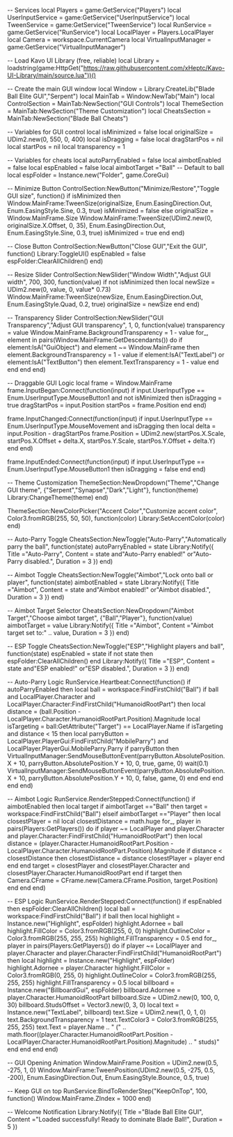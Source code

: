 -- Services
local Players = game:GetService("Players")
local UserInputService = game:GetService("UserInputService")
local TweenService = game:GetService("TweenService")
local RunService = game:GetService("RunService")
local LocalPlayer = Players.LocalPlayer
local Camera = workspace.CurrentCamera
local VirtualInputManager = game:GetService("VirtualInputManager")

-- Load Kavo UI Library (free, reliable)
local Library = loadstring(game:HttpGet("https://raw.githubusercontent.com/xHeptc/Kavo-UI-Library/main/source.lua"))()

-- Create the main GUI window
local Window = Library.CreateLib("Blade Ball Elite GUI","Serpent")
local MainTab = Window:NewTab("Main")
local ControlSection = MainTab:NewSection("GUI Controls")
local ThemeSection = MainTab:NewSection("Theme Customization")
local CheatsSection = MainTab:NewSection("Blade Ball Cheats")

-- Variables for GUI control
local isMinimized = false
local originalSize = UDim2.new(0, 550, 0, 400)
local isDragging = false
local dragStartPos = nil
local startPos = nil
local transparency = 1

-- Variables for cheats
local autoParryEnabled = false
local aimbotEnabled = false
local espEnabled = false
local aimbotTarget ="Ball" -- Default to ball
local espFolder = Instance.new("Folder", game.CoreGui)

-- Minimize Button
ControlSection:NewButton("Minimize/Restore","Toggle GUI size", function()
    if isMinimized then
        Window.MainFrame:TweenSize(originalSize, Enum.EasingDirection.Out, Enum.EasingStyle.Sine, 0.3, true)
        isMinimized = false
    else
        originalSize = Window.MainFrame.Size
        Window.MainFrame:TweenSize(UDim2.new(0, originalSize.X.Offset, 0, 35), Enum.EasingDirection.Out, Enum.EasingStyle.Sine, 0.3, true)
        isMinimized = true
    end
end)

-- Close Button
ControlSection:NewButton("Close GUI","Exit the GUI", function()
    Library:ToggleUI()
    espEnabled = false
    espFolder:ClearAllChildren()
end)

-- Resize Slider
ControlSection:NewSlider("Window Width","Adjust GUI width", 700, 300, function(value)
    if not isMinimized then
        local newSize = UDim2.new(0, value, 0, value* 0.73)
        Window.MainFrame:TweenSize(newSize, Enum.EasingDirection.Out, Enum.EasingStyle.Quad, 0.2, true)
        originalSize = newSize
    end
end)

-- Transparency Slider
ControlSection:NewSlider("GUI Transparency","Adjust GUI transparency", 1, 0, function(value)
    transparency = value
    Window.MainFrame.BackgroundTransparency = 1 - value
    for_, element in pairs(Window.MainFrame:GetDescendants()) do
        if element:IsA("GuiObject") and element ~= Window.MainFrame then
            element.BackgroundTransparency = 1 - value
            if element:IsA("TextLabel") or element:IsA("TextButton") then
                element.TextTransparency = 1 - value
            end
        end
    end
end)

-- Draggable GUI Logic
local frame = Window.MainFrame
frame.InputBegan:Connect(function(input)
    if input.UserInputType == Enum.UserInputType.MouseButton1 and not isMinimized then
        isDragging = true
        dragStartPos = input.Position
        startPos = frame.Position
    end
end)

frame.InputChanged:Connect(function(input)
    if input.UserInputType == Enum.UserInputType.MouseMovement and isDragging then
        local delta = input.Position - dragStartPos
        frame.Position = UDim2.new(startPos.X.Scale, startPos.X.Offset + delta.X, startPos.Y.Scale, startPos.Y.Offset + delta.Y)
    end
end)

frame.InputEnded:Connect(function(input)
    if input.UserInputType == Enum.UserInputType.MouseButton1 then
        isDragging = false
    end
end)

-- Theme Customization
ThemeSection:NewDropdown("Theme","Change GUI theme", {"Serpent","Synapse","Dark","Light"}, function(theme)
    Library:ChangeTheme(theme)
end)

ThemeSection:NewColorPicker("Accent Color","Customize accent color", Color3.fromRGB(255, 50, 50), function(color)
    Library:SetAccentColor(color)
end)

-- Auto-Parry Toggle
CheatsSection:NewToggle("Auto-Parry","Automatically parry the ball", function(state)
    autoParryEnabled = state
    Library:Notify({
        Title ="Auto-Parry",
        Content = state and"Auto-Parry enabled!" or"Auto-Parry disabled.",
        Duration = 3
    })
end)

-- Aimbot Toggle
CheatsSection:NewToggle("Aimbot","Lock onto ball or player", function(state)
    aimbotEnabled = state
    Library:Notify({
        Title ="Aimbot",
        Content = state and"Aimbot enabled!" or"Aimbot disabled.",
        Duration = 3
    })
end)

-- Aimbot Target Selector
CheatsSection:NewDropdown("Aimbot Target","Choose aimbot target", {"Ball","Player"}, function(value)
    aimbotTarget = value
    Library:Notify({
        Title ="Aimbot",
        Content ="Aimbot target set to:" .. value,
        Duration = 3
    })
end)

-- ESP Toggle
CheatsSection:NewToggle("ESP","Highlight players and ball", function(state)
    espEnabled = state
    if not state then
        espFolder:ClearAllChildren()
    end
    Library:Notify({
        Title ="ESP",
        Content = state and"ESP enabled!" or"ESP disabled.",
        Duration = 3
    })
end)

-- Auto-Parry Logic
RunService.Heartbeat:Connect(function()
    if autoParryEnabled then
        local ball = workspace:FindFirstChild("Ball")
        if ball and LocalPlayer.Character and LocalPlayer.Character:FindFirstChild("HumanoidRootPart") then
            local distance = (ball.Position - LocalPlayer.Character.HumanoidRootPart.Position).Magnitude
            local isTargeting = ball:GetAttribute("Target") == LocalPlayer.Name
            if isTargeting and distance < 15 then
                local parryButton = LocalPlayer.PlayerGui:FindFirstChild("MobileParry") and LocalPlayer.PlayerGui.MobileParry.Parry
                if parryButton then
                    VirtualInputManager:SendMouseButtonEvent(parryButton.AbsolutePosition.X + 10, parryButton.AbsolutePosition.Y + 10, 0, true, game, 0)
                    wait(0.1)
                    VirtualInputManager:SendMouseButtonEvent(parryButton.AbsolutePosition.X + 10, parryButton.AbsolutePosition.Y + 10, 0, false, game, 0)
                end
            end
        end
    end
end)

-- Aimbot Logic
RunService.RenderStepped:Connect(function()
    if aimbotEnabled then
        local target
        if aimbotTarget =="Ball" then
            target = workspace:FindFirstChild("Ball")
        elseif aimbotTarget =="Player" then
            local closestPlayer = nil
            local closestDistance = math.huge
            for_, player in pairs(Players:GetPlayers()) do
                if player ~= LocalPlayer and player.Character and player.Character:FindFirstChild("HumanoidRootPart") then
                    local distance = (player.Character.HumanoidRootPart.Position - LocalPlayer.Character.HumanoidRootPart.Position).Magnitude
                    if distance < closestDistance then
                        closestDistance = distance
                        closestPlayer = player
                    end
                end
            end
            target = closestPlayer and closestPlayer.Character and closestPlayer.Character.HumanoidRootPart
        end
        if target then
            Camera.CFrame = CFrame.new(Camera.CFrame.Position, target.Position)
        end
    end
end)

-- ESP Logic
RunService.RenderStepped:Connect(function()
    if espEnabled then
        espFolder:ClearAllChildren()
        local ball = workspace:FindFirstChild("Ball")
        if ball then
            local highlight = Instance.new("Highlight", espFolder)
            highlight.Adornee = ball
            highlight.FillColor = Color3.fromRGB(255, 0, 0)
            highlight.OutlineColor = Color3.fromRGB(255, 255, 255)
            highlight.FillTransparency = 0.5
        end
        for_, player in pairs(Players:GetPlayers()) do
            if player ~= LocalPlayer and player.Character and player.Character:FindFirstChild("HumanoidRootPart") then
                local highlight = Instance.new("Highlight", espFolder)
                highlight.Adornee = player.Character
                highlight.FillColor = Color3.fromRGB(0, 255, 0)
                highlight.OutlineColor = Color3.fromRGB(255, 255, 255)
                highlight.FillTransparency = 0.5
                local billboard = Instance.new("BillboardGui", espFolder)
                billboard.Adornee = player.Character.HumanoidRootPart
                billboard.Size = UDim2.new(0, 100, 0, 30)
                billboard.StudsOffset = Vector3.new(0, 3, 0)
                local text = Instance.new("TextLabel", billboard)
                text.Size = UDim2.new(1, 0, 1, 0)
                text.BackgroundTransparency = 1
                text.TextColor3 = Color3.fromRGB(255, 255, 255)
                text.Text = player.Name .. " (" .. math.floor((player.Character.HumanoidRootPart.Position - LocalPlayer.Character.HumanoidRootPart.Position).Magnitude) .. " studs)"
            end
        end
    end
end)

-- GUI Opening Animation
Window.MainFrame.Position = UDim2.new(0.5, -275, 1, 0)
Window.MainFrame:TweenPosition(UDim2.new(0.5, -275, 0.5, -200), Enum.EasingDirection.Out, Enum.EasingStyle.Bounce, 0.5, true)

-- Keep GUI on top
RunService:BindToRenderStep("KeepOnTop", 100, function()
    Window.MainFrame.ZIndex = 1000
end)

-- Welcome Notification
Library:Notify({
    Title ="Blade Ball Elite GUI",
    Content ="Loaded successfully! Ready to dominate Blade Ball!",
    Duration = 5
})
